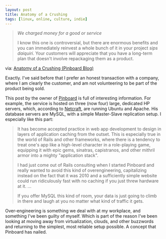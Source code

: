 ```yaml
---
layout: post
title: Anatomy of a Crushing 
tags: [linux, online, culture, indie]
---
```


>*We charged money for a good or service*
>
>I know this one is controversial, but there are enormous benefits and you can immediately reinvest a whole bunch of it in your project *sips daiquiri*. Your customers will appreciate that you have a long-term plan that doesn't involve repackaging them as a product.

via: [Anatomy of a Crushing (Pinboard Blog)](http://pinboard.in/blog/173/)

Exactly. I've said before that I prefer an honest transaction with a company, where I am clearly the customer, and am not volunteering to be part of the product being sold.

This post by the owner of [Pinboard](http://pinboard.in) is full of interesting information. For example, the service is hosted on three (now four) large, dedicated HP servers, which, according to [Netcraft](http://uptime.netcraft.com/up/graph?site=pinboard.in), are running Ubuntu and Apache. His database servers are MySQL, with a simple Master-Slave replication setup. I especially like this part:

>It has become accepted practice in web app development to design in layers of application caching from the outset. This is especially true in the world of Rails and other frameworks, where there is a tendency to treat one's app like a high-level character in a role-playing game, equipping it with epic gems, sinatras, capistranos, and other mithril armor into a mighty "application stack".
>
>I had just come out of Rails consulting when I started Pinboard and really wanted to avoid this kind of overengineering, capitalizing instead on the fact that it was 2010 and a sufficiently simple website could run ridiculously fast with no caching if you just threw hardware at it. ... 
>
>If you offer MySQL this kind of room, your data is just going to climb in there and laugh at you no matter what kind of traffic it gets.

Over-engineering is something we deal with at my workplace, and something I've been guilty of myself. Which is part of the reason I've been looking at moving away from virtualization, clouds, and other buzzwords and returning to the simplest, most reliable setup possible. A concept that Pinboard has nailed.


